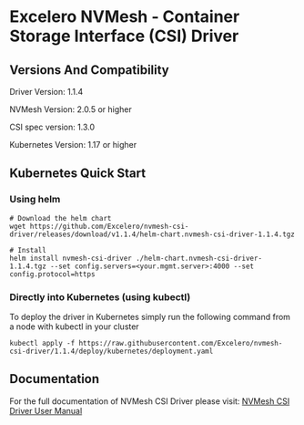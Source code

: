 
# Excelero NVMesh - Container Storage Interface (CSI) Driver


## Versions And Compatibility
Driver Version:     1.1.4

NVMesh Version:     2.0.5 or higher

CSI spec version:   1.3.0

Kubernetes Version: 1.17 or higher

## Kubernetes Quick Start

### Using helm
```
# Download the helm chart
wget https://github.com/Excelero/nvmesh-csi-driver/releases/download/v1.1.4/helm-chart.nvmesh-csi-driver-1.1.4.tgz

# Install
helm install nvmesh-csi-driver ./helm-chart.nvmesh-csi-driver-1.1.4.tgz --set config.servers=<your.mgmt.server>:4000 --set config.protocol=https
```

### Directly into Kubernetes (using kubectl)
To deploy the driver in Kubernetes simply run the following command from a node with kubectl in your cluster

```
kubectl apply -f https://raw.githubusercontent.com/Excelero/nvmesh-csi-driver/1.1.4/deploy/kubernetes/deployment.yaml
```

## Documentation
For the full documentation of NVMesh CSI Driver please visit: [NVMesh CSI Driver User Manual](https://www.excelero.com/nvmesh-csi-driver-guide/)